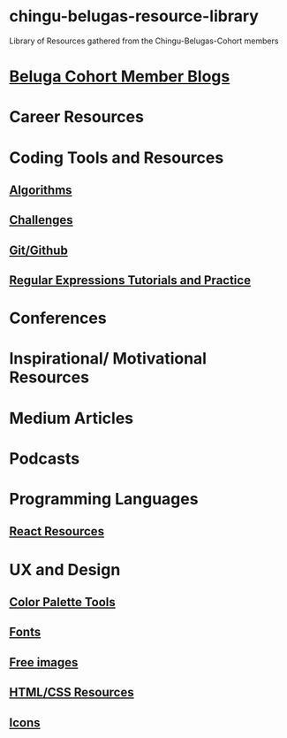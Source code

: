 # chingu-belugas-resource-library
Library of Resources gathered from the Chingu-Belugas-Cohort members

# [Beluga Cohort Member Blogs](member_blogs.md)

# Career Resources

# Coding Tools and Resources

## [Algorithms](coding-resources/algorithm-practice.md)
## [Challenges](coding-resources/challenges.md)
## [Git/Github](coding-resources/git-github.md)
## [Regular Expressions Tutorials and Practice](coding-resources/regex.md)

# Conferences

# Inspirational/ Motivational Resources

# Medium Articles

# Podcasts

# Programming Languages

## [React Resources](programming-languages/react.md)

# UX and Design

## [Color Palette Tools](ux-and-design/color-tools.md)
## [Fonts](ux-and-design/fonts.md)
## [Free images](ux-and-design/free-images.md)
## [HTML/CSS Resources](ux-and-design/html-css.md)
## [Icons](ux-and-design/icons.md)

